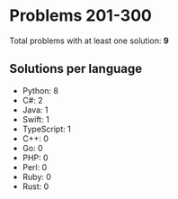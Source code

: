 # Problems 201-300

Total problems with at least one solution: **9**

## Solutions per language

- Python: 8
- C#: 2
- Java: 1
- Swift: 1
- TypeScript: 1
- C++: 0
- Go: 0
- PHP: 0
- Perl: 0
- Ruby: 0
- Rust: 0

